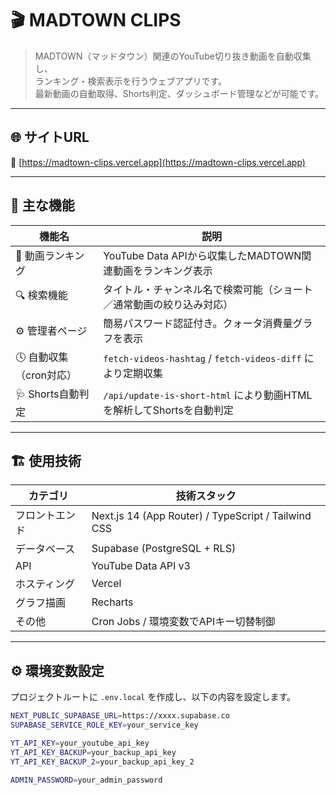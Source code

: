 # 🎬 MADTOWN CLIPS

> MADTOWN（マッドタウン）関連のYouTube切り抜き動画を自動収集し、  
> ランキング・検索表示を行うウェブアプリです。  
> 最新動画の自動取得、Shorts判定、ダッシュボード管理などが可能です。

---

## 🌐 サイトURL

🔗 [https://madtown-clips.vercel.app](https://madtown-clips.vercel.app)

---

## 🧠 主な機能

| 機能名 | 説明 |
|--------|------|
| 🎥 動画ランキング | YouTube Data APIから収集したMADTOWN関連動画をランキング表示 |
| 🔍 検索機能 | タイトル・チャンネル名で検索可能（ショート／通常動画の絞り込み対応） |
| ⚙️ 管理者ページ | 簡易パスワード認証付き。クォータ消費量グラフを表示 |
| 🕓 自動収集（cron対応） | `fetch-videos-hashtag` / `fetch-videos-diff` により定期収集 |
| 🩺 Shorts自動判定 | `/api/update-is-short-html` により動画HTMLを解析してShortsを自動判定 |

---

## 🏗️ 使用技術

| カテゴリ | 技術スタック |
|-----------|---------------|
| フロントエンド | Next.js 14 (App Router) / TypeScript / Tailwind CSS |
| データベース | Supabase (PostgreSQL + RLS) |
| API | YouTube Data API v3 |
| ホスティング | Vercel |
| グラフ描画 | Recharts |
| その他 | Cron Jobs / 環境変数でAPIキー切替制御 |

---

## ⚙️ 環境変数設定

プロジェクトルートに `.env.local` を作成し、以下の内容を設定します。

```bash
NEXT_PUBLIC_SUPABASE_URL=https://xxxx.supabase.co
SUPABASE_SERVICE_ROLE_KEY=your_service_key

YT_API_KEY=your_youtube_api_key
YT_API_KEY_BACKUP=your_backup_api_key
YT_API_KEY_BACKUP_2=your_backup_api_key_2

ADMIN_PASSWORD=your_admin_password
